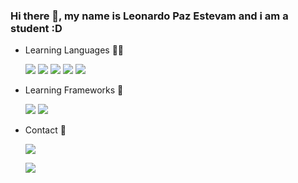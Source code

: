 ### Hi there 👋, my name is Leonardo Paz Estevam and i am a student :D

- Learning Languages 👩‍💻 

  <img src="https://img.shields.io/badge/Python-3776AB?style=for-the-badge&logo=python&logoColor=white"/> 
  <img src="https://img.shields.io/badge/C%23-239120?style=for-the-badge&logo=c-sharp&logoColor=white"/> 
  <img src="https://img.shields.io/badge/HTML5-E34F26?style=for-the-badge&logo=html5&logoColor=white"/> 
  <img src="https://img.shields.io/badge/CSS3-1572B6?style=for-the-badge&logo=css3&logoColor=white"/>  
  <img src="https://img.shields.io/badge/Java-ED8B00?style=for-the-badge&logo=java&logoColor=white"/>
- Learning Frameworks 🚀 

  <img src="https://img.shields.io/badge/Django-092E20?style=for-the-badge&logo=django&logoColor=white"/> 
  <img src="https://img.shields.io/badge/.NET-512BD4?style=for-the-badge&logo=dotnet&logoColor=white"/>

- Contact 📱

  <a href="mailto:leopestevam@hotmail.com?"><img src="https://img.shields.io/badge/Microsoft_Outlook-0078D4?style=for-the-badge&logo=microsoft-outlook&logoColor=white"/></a>

  <img src="https://github-readme-stats.vercel.app/api?username=iampawan&&show_icons=true&title_color=ffffff&icon_color=bb2acf&text_color=daf7dc&bg_color=151515">

